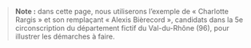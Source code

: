 > **Note :**
> dans cette page, nous utiliserons l’exemple de « Charlotte Rargis » et son remplaçant « Alexis Bièrecord », candidats dans la 5e circonscription du département fictif du Val-du-Rhône (96), pour illustrer les démarches à faire.
